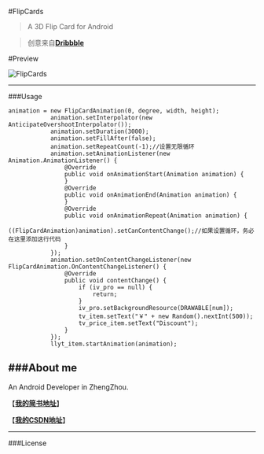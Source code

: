 
#FlipCards
>A 3D Flip Card for Android

>创意来自[**Dribbble**](https://dribbble.com)

#Preview

![FlipCards](gif/screen.gif)

---
###Usage
```
animation = new FlipCardAnimation(0, degree, width, height);
            animation.setInterpolator(new AnticipateOvershootInterpolator());
            animation.setDuration(3000);
            animation.setFillAfter(false);
            animation.setRepeatCount(-1);//设置无限循环
            animation.setAnimationListener(new Animation.AnimationListener() {
                @Override
                public void onAnimationStart(Animation animation) {
                }
                @Override
                public void onAnimationEnd(Animation animation) {
                }
                @Override
                public void onAnimationRepeat(Animation animation) {
                    ((FlipCardAnimation)animation).setCanContentChange();//如果设置循环，务必在这里添加这行代码
                }
            });
            animation.setOnContentChangeListener(new FlipCardAnimation.OnContentChangeListener() {
                @Override
                public void contentChange() {
                    if (iv_pro == null) {
                        return;
                    }
                    iv_pro.setBackgroundResource(DRAWABLE[num]);
                    tv_item.setText("￥" + new Random().nextInt(500));
                    tv_price_item.setText("Discount");
                }
            });
            llyt_item.startAnimation(animation);
```
###About me
---
An Android Developer in ZhengZhou.

【[**我的简书地址**](http://www.jianshu.com/users/3c751e06dc32/latest_articles)】

【[**我的CSDN地址**](http://blog.csdn.net/zhangke3016)】

---
###License
